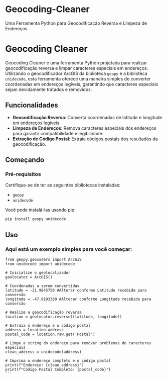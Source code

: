 # Geocoding-Cleaner
 Uma Ferramenta Python para Geocodificação Reversa e Limpeza de Endereços

 # Geocoding Cleaner

Geocoding Cleaner é uma ferramenta Python projetada para realizar geocodificação reversa e limpar caracteres especiais em endereços. Utilizando o geocodificador ArcGIS da biblioteca `geopy` e a biblioteca `unidecode`, esta ferramenta oferece uma maneira simples de converter coordenadas em endereços legíveis, garantindo que caracteres especiais sejam devidamente tratados e removidos.

## Funcionalidades

- **Geocodificação Reversa**: Converta coordenadas de latitude e longitude em endereços legíveis.
- **Limpeza de Endereços**: Remova caracteres especiais dos endereços para garantir compatibilidade e legibilidade.
- **Extração de Código Postal**: Extraia códigos postais dos resultados da geocodificação.

## Começando

### Pré-requisitos

Certifique-se de ter as seguintes bibliotecas instaladas:

- `geopy`
- `unidecode`

Você pode instalá-las usando pip:

```bash
pip install geopy unidecode
```

## Uso
### Aqui está um exemplo simples para você começar:

````
from geopy.geocoders import ArcGIS
from unidecode import unidecode

# Inicialize o geolocalizador
geolocator = ArcGIS()

# Coordenadas a serem convertidas
latitude = -21.9845750 #Alterar conforme Latitude recebida para conversão
longitude = -47.9103380 #Alterar conforme Longitude recebida para conversão

# Realize a geocodificação reversa
location = geolocator.reverse((latitude, longitude))

# Extraia o endereço e o código postal
address = location.address
postal_code = location.raw.get('Postal')

# Limpe a string do endereço para remover problemas de caracteres especiais
clean_address = unidecode(address)

# Imprima o endereço completo e o código postal
print(f"Endereço: {clean_address}")
print(f"Código Postal Completo: {postal_code}")
```
